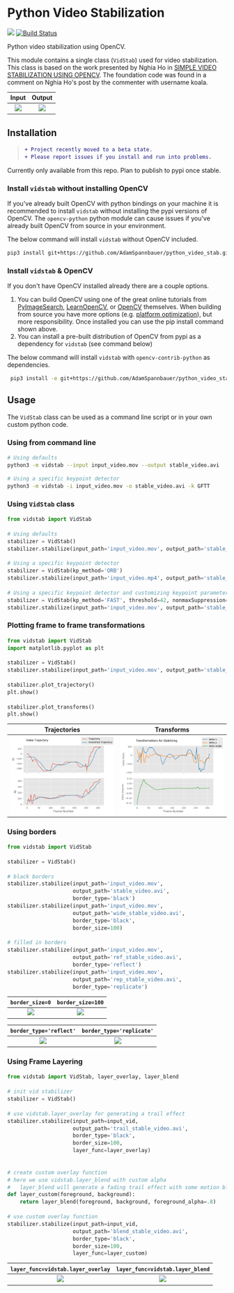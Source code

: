 # Python Video Stabilization

![](https://img.shields.io/badge/Lifecycle-Maturing-yellow.svg) [![Build Status](https://travis-ci.org/AdamSpannbauer/python_video_stab.svg?branch=master)](https://travis-ci.org/AdamSpannbauer/python_video_stab)

 Python video stabilization using OpenCV. 
 
 This module contains a single class (`VidStab`) used for video stabilization. This class is based on the work presented by Nghia Ho in [SIMPLE VIDEO STABILIZATION USING OPENCV](http://nghiaho.com/?p=2093). The foundation code was found in a comment on Nghia Ho's post by the commenter with username koala.
 
 Input                           |  Output
:-------------------------------:|:-------------------------:
![](readme/input_ostrich.gif)    |  ![](readme/stable_ostrich.gif)
 
## Installation

> ```diff
> + Project recently moved to a beta state.
> + Please report issues if you install and run into problems.
> ```

Currently only available from this repo.  Plan to publish to pypi once stable.

### Install `vidstab` without installing OpenCV

If you've already built OpenCV with python bindings on your machine it is recommended to install `vidstab` without installing the pypi versions of OpenCV.  The `opencv-python` python module can cause issues if you've already built OpenCV from source in your environment.

The below command will install `vidstab` without OpenCV included.

```bash
pip3 install git+https://github.com/AdamSpannbauer/python_video_stab.git
```

### Install `vidstab` & OpenCV

If you don't have OpenCV installed already there are a couple options.  

1. You can build OpenCV using one of the great online tutorials from [PyImageSearch](https://www.pyimagesearch.com/), [LearnOpenCV](https://www.learnopencv.com/), or [OpenCV](https://docs.opencv.org/3.0-beta/doc/py_tutorials/py_setup/py_table_of_contents_setup/py_table_of_contents_setup.html#py-table-of-content-setup) themselves.  When building from source you have more options (e.g. [platform optimization](https://www.pyimagesearch.com/2017/10/09/optimizing-opencv-on-the-raspberry-pi/)), but more responsibility.  Once installed you can use the pip install command shown above.
2. You can install a pre-built distribution of OpenCV from pypi as a dependency for `vidstab` (see command below)

The below command will install `vidstab` with `opencv-contrib-python` as dependencies.

```bash
 pip3 install -e git+https://github.com/AdamSpannbauer/python_video_stab.git#egg=vidstab[cv2]
```

## Usage

The `VidStab` class can be used as a command line script or in your own custom python code.

### Using from command line

```bash
# Using defaults
python3 -m vidstab --input input_video.mov --output stable_video.avi
```

```bash
# Using a specific keypoint detector
python3 -m vidstab -i input_video.mov -o stable_video.avi -k GFTT
```

### Using `VidStab` class

```python
from vidstab import VidStab

# Using defaults
stabilizer = VidStab()
stabilizer.stabilize(input_path='input_video.mov', output_path='stable_video.avi')

# Using a specific keypoint detector
stabilizer = VidStab(kp_method='ORB')
stabilizer.stabilize(input_path='input_video.mp4', output_path='stable_video.avi')

# Using a specific keypoint detector and customizing keypoint parameters
stabilizer = VidStab(kp_method='FAST', threshold=42, nonmaxSuppression=False)
stabilizer.stabilize(input_path='input_video.mov', output_path='stable_video.avi')
```

### Plotting frame to frame transformations

```python
from vidstab import VidStab
import matplotlib.pyplot as plt

stabilizer = VidStab()
stabilizer.stabilize(input_path='input_video.mov', output_path='stable_video.avi')

stabilizer.plot_trajectory()
plt.show()

stabilizer.plot_transforms()
plt.show()
```

Trajectories                     |  Transforms
:-------------------------------:|:-------------------------:
![](readme/trajectory_plot.png)  |  ![](readme/transforms_plot.png)

### Using borders

```python
from vidstab import VidStab

stabilizer = VidStab()

# black borders
stabilizer.stabilize(input_path='input_video.mov', 
                     output_path='stable_video.avi', 
                     border_type='black')
stabilizer.stabilize(input_path='input_video.mov', 
                     output_path='wide_stable_video.avi', 
                     border_type='black', 
                     border_size=100)

# filled in borders
stabilizer.stabilize(input_path='input_video.mov', 
                     output_path='ref_stable_video.avi', 
                     border_type='reflect')
stabilizer.stabilize(input_path='input_video.mov', 
                     output_path='rep_stable_video.avi', 
                     border_type='replicate')
```

`border_size=0`                  |  `border_size=100`
:-------------------------------:|:-------------------------:
![](readme/stable_ostrich.gif)   |  ![](readme/wide_stable_ostrich.gif)

`border_type='reflect'`                 |  `border_type='replicate'`
:--------------------------------------:|:-------------------------:
![](readme/reflect_stable_ostrich.gif)  |  ![](readme/replicate_stable_ostrich.gif)

### Using Frame Layering

```python
from vidstab import VidStab, layer_overlay, layer_blend

# init vid stabilizer
stabilizer = VidStab()

# use vidstab.layer_overlay for generating a trail effect
stabilizer.stabilize(input_path=input_vid,
                     output_path='trail_stable_video.avi',
                     border_type='black',
                     border_size=100,
                     layer_func=layer_overlay)


# create custom overlay function
# here we use vidstab.layer_blend with custom alpha
#   layer_blend will generate a fading trail effect with some motion blur
def layer_custom(foreground, background):
    return layer_blend(foreground, background, foreground_alpha=.8)

# use custom overlay function
stabilizer.stabilize(input_path=input_vid,
                     output_path='blend_stable_video.avi',
                     border_type='black',
                     border_size=100,
                     layer_func=layer_custom)
```

`layer_func=vidstab.layer_overlay`     |  `layer_func=vidstab.layer_blend`
:--------------------------------------:|:-------------------------:
![](https://discourse-cdn-sjc2.com/standard16/uploads/pyimagesearch/original/2X/b/bf2996f1d2ae18801e40838c89c08ad0d30cfdc9.gif)  |  ![](https://discourse-cdn-sjc2.com/standard16/uploads/pyimagesearch/original/2X/f/f688787217fac5f1b5e7597a55ff063cc1fbd544.gif)